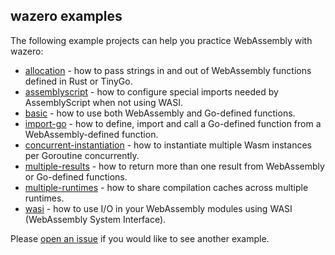 ## wazero examples

The following example projects can help you practice WebAssembly with wazero:

* [allocation](allocation) - how to pass strings in and out of WebAssembly
  functions defined in Rust or TinyGo.
* [assemblyscript](../imports/assemblyscript/example) - how to configure
  special imports needed by AssemblyScript when not using WASI.
* [basic](basic) - how to use both WebAssembly and Go-defined functions.
* [import-go](import-go) - how to define, import and call a Go-defined function
  from a WebAssembly-defined function.
* [concurrent-instantiation](concurrent-instantiation) - how to instantiate multiple Wasm instances per Goroutine concurrently.
* [multiple-results](multiple-results) - how to return more than one result
  from WebAssembly or Go-defined functions.
* [multiple-runtimes](multiple-runtimes) - how to share compilation caches across multiple runtimes.
* [wasi](../imports/wasi_snapshot_preview1/example) - how to use I/O in your
  WebAssembly modules using WASI (WebAssembly System Interface).

Please [open an issue](https://github.com/youshandefeiyang/wazero/issues/new) if you
would like to see another example.
